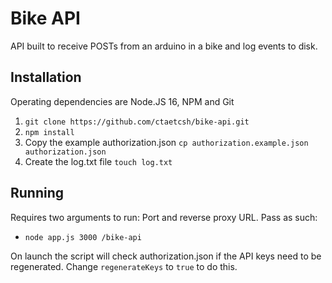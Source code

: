 # Bike API
API built to receive POSTs from an arduino in a bike and log events to disk. 

## Installation
Operating dependencies are Node.JS 16, NPM and Git
1. `git clone https://github.com/ctaetcsh/bike-api.git`
2. `npm install`
3. Copy the example authorization.json `cp authorization.example.json authorization.json`
4. Create the log.txt file `touch log.txt`

## Running
Requires two arguments to run: Port and reverse proxy URL. Pass as such:
* `node app.js 3000 /bike-api`

On launch the script will check authorization.json if the API keys need to be regenerated. Change `regenerateKeys` to `true` to do this.